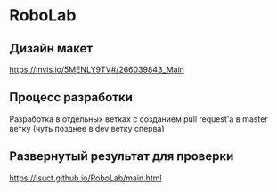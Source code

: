 # RoboLab

## Дизайн макет 

https://invis.io/5MENLY9TV#/266039843_Main

## Процесс разработки

Разработка в отдельных ветках с созданием pull request'а в master ветку (чуть позднее в dev ветку сперва)

## Pазвернутый результат для проверки

https://isuct.github.io/RoboLab/main.html
